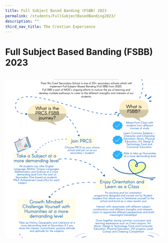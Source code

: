 ```yaml
---
title: Full Subject Based Banding (FSBB) 2023
permalink: /students/FullSubjectBasedBanding2023/
description: ""
third_nav_title: The Crestian Experience
---
```

<h1>Full Subject Based Banding (FSBB) 2023</h1>
<br>
<img src="/images/FSBB2.png" alt="FSBB2">